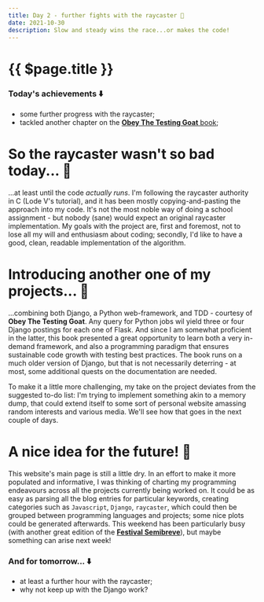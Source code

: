```yaml
---
title: Day 2 - further fights with the raycaster 📡
date: 2021-10-30
description: Slow and steady wins the race...or makes the code!
---
```


# {{ $page.title }}

### Today's achievements ⬇️
- some further progress with the raycaster;
- tackled another chapter on the [**Obey The Testing Goat** book](https://www.obeythetestinggoat.com/book/chapter_explicit_waits_1.html);

# So the raycaster wasn't so bad today... 🥵

...at least until the code *actually runs*. I'm following the raycaster authority in C (Lode V's tutorial), and it has been mostly copying-and-pasting the approach into my code. It's not the most noble way of doing a school assignment - but nobody (sane) would expect an original raycaster implementation. My goals with the project are, first and foremost, not to lose all my will and enthusiasm about coding; secondly, I'd like to have a good, clean, readable implementation of the algorithm. 

# Introducing another one of my projects... 🐍
...combining both Django, a Python web-framework, and TDD - courtesy of **Obey The Testing Goat**. Any query for Python jobs wil yield three or four Django postings for each one of Flask. And since I am somewhat proficient in the latter, this book presented a great opportunity to learn both a very in-demand framework, and also a programming paradigm that ensures sustainable code growth with testing best practices. The book runs on a much older version of Django, but that is not necessarily deterring - at most, some additional quests on the documentation are needed.

To make it a little more challenging, my take on the project deviates from the suggested to-do list: I'm trying to implement something akin to a memory dump, that could extend itself to some sort of personal website amassing random interests and various media. We'll see how that goes in the next couple of days.

# A nice idea for the future! 🌻

This website's main page is still a little dry. In an effort to make it more populated and informative, I was thinking of charting my programming endeavours across all the projects currently being worked on. It could be as easy as parsing all the blog entries for particular keywords, creating categories such as `Javascript`, `Django`, `raycaster`, which could then be grouped between programming languages and projects; some nice plots could be generated afterwards. This weekend has been particularly busy (with another great edition of the [**Festival Semibreve**](https://festivalsemibreve.com/)), but maybe something can arise next week! 

### And for tomorrow... ⬇️
- at least a further hour with the raycaster;
- why not keep up with the Django work?
